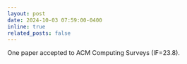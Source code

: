 ```yaml
---
layout: post
date: 2024-10-03 07:59:00-0400
inline: true
related_posts: false
---
```


One paper accepted to ACM Computing Surveys (IF=23.8).